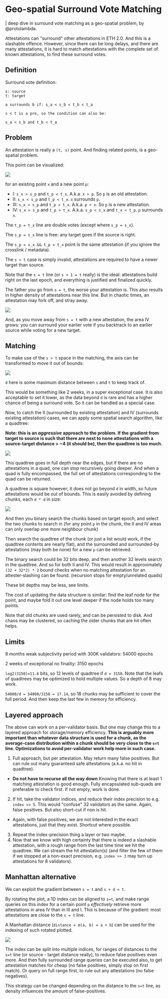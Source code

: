 # Geo-spatial Surround Vote Matching

| deep dive in surround vote matching as a geo-spatial problem, by @protolambda.

Attestations can "surround" other attestations in ETH 2.0. And this is a slashable offence.
However, since there can be long delays, and there are many attestations,
 it is hard to match attestations with the complete set of known attestations, to find these surround votes.

## Definition

Surround vote definition:

```
s: source
t: target

a surrounds b if: s_a < s_b < t_b < t_a

s < t is a pre, so the condition can also be:

s_a < s_b and t_b < t_a

```

## Problem

An attestation is really a `(t, s)` point. And finding related points, is a geo-spatial problem.

This point can be visualized:

![](img/surround-problem.png)

for an existing point `x` and a new point `p`:

- I: `s_x > s_p` and `t_p < t_x`. A.k.a. `x > p`. So `p` is an old attestation.
- II: `s_x < s_p` and `t_p < t_x`. `x` surrounds `p`.
- III: `s_x < s_p` and `t_p > t_x`. A.k.a. `p > x`. So `p` is a new attestation.
- IV: `s_x > s_p` and `t_p > t_x`. A.k.a. `s_p < s_x` and `t_x < t_p`. `p` surrounds `x`. 

The `t_p = t_x` line are double votes (except where `s_p = s_x`).

The `s_p = s_x` line is free: any target goes if the source is right.

The `s_p = s_x && t_p = t_x` point is the same attestation (if you ignore the crosslink / metadata).

The `s > t` case is simply invalid, attestations are required to have a newer target than source.

Note that the `s = t` line (or `s + 1 = t` really) is the ideal: 
 attestations build right on the last epoch, and everything is justified and finalized quickly.

The father you go from `s = t`, the worse your attestation is.
This also results in higher density of attestations near this line.
But in chaotic times, an attestation may fork off, and stray away. 

![](img/surround-density.png)

And, as you move away from `s = t` with a new attestation, the area IV grows: 
 you can surround your earlier vote if you backtrack to an earlier source while voting for a new target.

## Matching

To make use of the `s > t` space in the matching, the axis can be transformed to move it out of bounds:
 
![](img/surround-skewed.png)

`d` here is some maximum distance between `s` and `t` to keep track of.

This would be something like 2 weeks, in a super exceptional case.
It is also acceptable to set it lower, as the data beyond `d` is rare and has a higher chance of being a surround vote.
So it can be handled as a special case.

Now, to catch the II (surrounded by existing attestation) and IV (surrounds existing attestation) cases, we can apply some spatial search  algorithm, like a quadtree:

**Note: this is an _aggressive_ approach to the problem. If the gradient from target to source is such that there are
 next to none attestations with a source-target distance > ~4 (it should be), then the quadtree is too much.**  

![](img/surround-quadtree.png)

This quadtree goes in full depth near the edges, but if there are no attestations in a quad, one can stop recursively going deeper.
And when a quad is fully encompassed, the full set of attestations corresponding to the quad can be returned.

A quadtree is square however; it does not go beyond `d` in width, so future attestations would be out of bounds.
This is easily avoided by defining chunks, each `d * d` in size:

![](img/surround-chunks.png)

And then you binary search the chunks based on target epoch, and select the two chunks to search in
 (for any point `p` in the chunk, the II and IV areas can only overlap one more neighbour chunk)

Then search the quadtree of the chunk (or just a list would work, if the quadtree contents are nearly flat),
 and the surrounded and surrounded-by attestations (may both be none) for a new `p` can be retrieved.

The binary search could be 32 bits deep, and then another 32 levels search in the quadtree. And so for both II and IV.
This would result in approximately `(32 + 32*2) * 2` bound checks when no matching attestation for an attester-slashing can be found. (recursion stops for empty/unrelated quads)

These bit depths may be less, see limits.

The cost of updating the data structure is similar: find the leaf node for the point, and maybe fold it out one level deeper if the node holds too many points.

Note that old chunks are used rarely, and can be persisted to disk. And chaos may be clustered, so caching the older chunks that are hit often helps.

## Limits

8 months weak subjectivity period with 300K validators: 54000 epochs

2 weeks of exceptional no finality: 3150 epochs

`log2(3150)=11.6` bits, so 12 levels of quadtree if `d = 3150`. Note that the leafs of quadtrees may be optimized to hold multiple values. So a depth of 8 may work.

`54000/d = 54000/3150 = 17.14`, so 18 chunks may be sufficient to cover the full period. And then keep the last few in memory for efficiency.

## Layered approach

The above can work on a per-validator basis.
But one may change this to a layered approach for storage/memory efficiency.
**This is arguably more important than whatever data structure is used for a chunk, as the average-case distribution within a chunk should be very close to the `s=t` line.
Optimizations to avoid per-validator work help more in such case.**

1. Full approach, but per attestation. May return many false positives. But can rule out many guaranteed safe attestations (a.k.a. no hit in quadtree).
  - **Do not have to recurse all the way down** Knowing that there is at least 1 matching attestation is good enough. Fully encapsulated sub-quads are preferable to check first. If not empty, work is done.
2. If hit, take the validator indices, and reduce their index precision to e.g. `index >> 5`. This would "confuse" 32 validators as the same. Again, false positives. But also short-cut if non is hit.
  - Again, with false positives, we are not interested in the exact attestations, just that they exist. Shortcut where possible.
3. Repeat the index-precision thing a layer or two maybe.
4. Now that we know with high certainty that there is indeed a slashable attestation, with a rough range from the last time time we hit the quadtree. 
   We can stream the hit attestation(s) (and filter the few of them if we stopped at a non-exact precision, e.g. `index >> 3` may turn up attestations for 8 validators).

## Manhattan alternative

We can exploit the gradient between `s = t` and `s + d = t`.

By rotating the plot, a 1D index can be aligned to `s=t`, and make range queries on this index 
for a certain point `p` *effectively* retrieve more attestations in area IV than in III and I.
This is because of the gradient: most attestations are close to the `s = t` line.

A Manhattan distance (`distance = m(a, b) = a + b`) can be used for the indexing of such rotated plotted.

![](img/surround-manhatten.png)

The index can be split into multiple indices, for ranges of distances to the `s=t` line (or source - target distance really), to reduce false positives even more.
And then fully surrounded range queries can be executed also, to get attestation matches for cheap (no false positives, simply stop on first match).
Or query on full range first, to rule out any attestations (no false negatives).

This strategy can be changed depending on the distance to the `s=t` line, as density influences the amount of false-positives.

